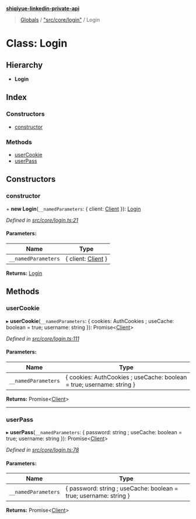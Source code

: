 **[shiqiyue-linkedin-private-api](../README.md)**

> [Globals](../globals.md) / ["src/core/login"](../modules/_src_core_login_.md) / Login

# Class: Login

## Hierarchy

* **Login**

## Index

### Constructors

* [constructor](_src_core_login_.login.md#constructor)

### Methods

* [userCookie](_src_core_login_.login.md#usercookie)
* [userPass](_src_core_login_.login.md#userpass)

## Constructors

### constructor

\+ **new Login**(`__namedParameters`: { client: [Client](_src_core_client_.client.md)  }): [Login](_src_core_login_.login.md)

*Defined in [src/core/login.ts:21](https://github.com/eilonmore/linkedin-private-api/blob/e0192ba/src/core/login.ts#L21)*

#### Parameters:

Name | Type |
------ | ------ |
`__namedParameters` | { client: [Client](_src_core_client_.client.md)  } |

**Returns:** [Login](_src_core_login_.login.md)

## Methods

### userCookie

▸ **userCookie**(`__namedParameters`: { cookies: AuthCookies ; useCache: boolean = true; username: string  }): Promise<[Client](_src_core_client_.client.md)\>

*Defined in [src/core/login.ts:111](https://github.com/eilonmore/linkedin-private-api/blob/e0192ba/src/core/login.ts#L111)*

#### Parameters:

Name | Type |
------ | ------ |
`__namedParameters` | { cookies: AuthCookies ; useCache: boolean = true; username: string  } |

**Returns:** Promise<[Client](_src_core_client_.client.md)\>

___

### userPass

▸ **userPass**(`__namedParameters`: { password: string ; useCache: boolean = true; username: string  }): Promise<[Client](_src_core_client_.client.md)\>

*Defined in [src/core/login.ts:78](https://github.com/eilonmore/linkedin-private-api/blob/e0192ba/src/core/login.ts#L78)*

#### Parameters:

Name | Type |
------ | ------ |
`__namedParameters` | { password: string ; useCache: boolean = true; username: string  } |

**Returns:** Promise<[Client](_src_core_client_.client.md)\>
